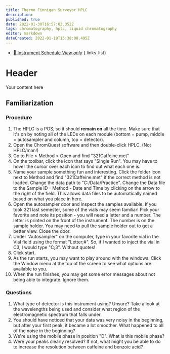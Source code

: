 ```yaml
---
title: Thermo Finnigan Surveyor HPLC
description: 
published: true
date: 2022-01-30T16:57:02.352Z
tags: chromatography, hplc, liquid chromatography
editor: markdown
dateCreated: 2022-01-19T15:38:08.495Z
---
```


- [:calendar: Instrument Schedule *View only*](https://instrumentschedule.com/fom/viewonly?eid=2340&p=u4RC8i6Qhx)
{.links-list}

# Header
Your content here

## Familiarization

### Procedure

 1. The HPLC is a POS, so it should **remain on** all the time. Make sure that
    it's on by noting all of the LEDs on each module (bottom = pump, middle =
    autosampler and column, top = detector).
 2. Open the ChromQuest software and then double-click HPLC. (Not HPLC/man!)
 3. Go to File > Method > Open and find "321Caffeine.met"
 4. On the toolbar, click the icon that says "Single Run". You
    may have to hover the cursor over each icon to find out what each one is.
 5. Name your sample something fun and interesting. Click the folder icon next
    to Method and find "321Caffeine.met" if the correct method is not loaded. Change the data path to
    "C:/Data/Practice". Change the Data file to the Sample ID - Method - Date
    and Time by clicking on the arrow to the right of the field. This allows
    data files to be automatically named based on what you place in here.
 6. Open the autosampler door and inspect the samples available. If you took 321
    last semester, some of the vials may seem familiar! Pick your favorite and
    note its position - you will need a letter and a number. The letter is
    printed on the front of the instrument. The number is on the sample holder.
    You may need to pull the sample holder out to get a better view. Close the
    door.
 7. Under "Autosampler" on the computer, type in your favorite vial in the Vial
    field using the format "Letter;#". So, if I wanted to inject the vial in C3,
    I would type "C;3". Without quotes!
 8. Click start.
 9. As the run starts, you may want to play around with the windows. Click the
    Window menu at the top of the screen to see what options are available to
    you.
10. When the run finishes, you may get some error messages about not being able
    to integrate. Ignore them.

### Questions

 1. What type of detector is this instrument using? Unsure? Take a look at the
    wavelengths being used and consider what region of the electromagnetic
    spectrum that falls under.
 2. You should have noticed that your data was very noisy in the beginning, but
    after your first peak, it became a lot smoother. What happened to all of the
    noise in the beginning?
 3. We're using the mobile phase in position "D". What is this mobile phase?
 4. Were your peaks clearly resolved? If not, what might you be able to do to
    increase the resolution between caffeine and benzoic acid?

